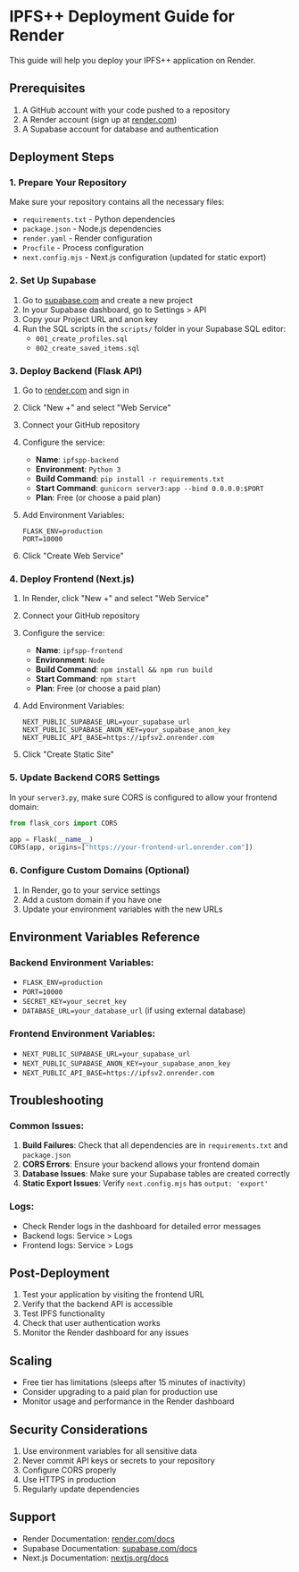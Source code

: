 # IPFS++ Deployment Guide for Render

This guide will help you deploy your IPFS++ application on Render.

## Prerequisites

1. A GitHub account with your code pushed to a repository
2. A Render account (sign up at [render.com](https://render.com))
3. A Supabase account for database and authentication

## Deployment Steps

### 1. Prepare Your Repository

Make sure your repository contains all the necessary files:
- `requirements.txt` - Python dependencies
- `package.json` - Node.js dependencies
- `render.yaml` - Render configuration
- `Procfile` - Process configuration
- `next.config.mjs` - Next.js configuration (updated for static export)

### 2. Set Up Supabase

1. Go to [supabase.com](https://supabase.com) and create a new project
2. In your Supabase dashboard, go to Settings > API
3. Copy your Project URL and anon key
4. Run the SQL scripts in the `scripts/` folder in your Supabase SQL editor:
   - `001_create_profiles.sql`
   - `002_create_saved_items.sql`

### 3. Deploy Backend (Flask API)

1. Go to [render.com](https://render.com) and sign in
2. Click "New +" and select "Web Service"
3. Connect your GitHub repository
4. Configure the service:
   - **Name**: `ipfspp-backend`
   - **Environment**: `Python 3`
   - **Build Command**: `pip install -r requirements.txt`
   - **Start Command**: `gunicorn server3:app --bind 0.0.0.0:$PORT`
   - **Plan**: Free (or choose a paid plan)

5. Add Environment Variables:
   ```
   FLASK_ENV=production
   PORT=10000
   ```

6. Click "Create Web Service"

### 4. Deploy Frontend (Next.js)

1. In Render, click "New +" and select "Web Service"
2. Connect your GitHub repository
3. Configure the service:
   - **Name**: `ipfspp-frontend`
   - **Environment**: `Node`
   - **Build Command**: `npm install && npm run build`
   - **Start Command**: `npm start`
   - **Plan**: Free (or choose a paid plan)

4. Add Environment Variables:
   ```
   NEXT_PUBLIC_SUPABASE_URL=your_supabase_url
   NEXT_PUBLIC_SUPABASE_ANON_KEY=your_supabase_anon_key
   NEXT_PUBLIC_API_BASE=https://ipfsv2.onrender.com
   ```

5. Click "Create Static Site"

### 5. Update Backend CORS Settings

In your `server3.py`, make sure CORS is configured to allow your frontend domain:

```python
from flask_cors import CORS

app = Flask(__name__)
CORS(app, origins=["https://your-frontend-url.onrender.com"])
```

### 6. Configure Custom Domains (Optional)

1. In Render, go to your service settings
2. Add a custom domain if you have one
3. Update your environment variables with the new URLs

## Environment Variables Reference

### Backend Environment Variables:
- `FLASK_ENV=production`
- `PORT=10000`
- `SECRET_KEY=your_secret_key`
- `DATABASE_URL=your_database_url` (if using external database)

### Frontend Environment Variables:
- `NEXT_PUBLIC_SUPABASE_URL=your_supabase_url`
- `NEXT_PUBLIC_SUPABASE_ANON_KEY=your_supabase_anon_key`
- `NEXT_PUBLIC_API_BASE=https://ipfsv2.onrender.com`

## Troubleshooting

### Common Issues:

1. **Build Failures**: Check that all dependencies are in `requirements.txt` and `package.json`
2. **CORS Errors**: Ensure your backend allows your frontend domain
3. **Database Issues**: Make sure your Supabase tables are created correctly
4. **Static Export Issues**: Verify `next.config.mjs` has `output: 'export'`

### Logs:
- Check Render logs in the dashboard for detailed error messages
- Backend logs: Service > Logs
- Frontend logs: Service > Logs

## Post-Deployment

1. Test your application by visiting the frontend URL
2. Verify that the backend API is accessible
3. Test IPFS functionality
4. Check that user authentication works
5. Monitor the Render dashboard for any issues

## Scaling

- Free tier has limitations (sleeps after 15 minutes of inactivity)
- Consider upgrading to a paid plan for production use
- Monitor usage and performance in the Render dashboard

## Security Considerations

1. Use environment variables for all sensitive data
2. Never commit API keys or secrets to your repository
3. Configure CORS properly
4. Use HTTPS in production
5. Regularly update dependencies

## Support

- Render Documentation: [render.com/docs](https://render.com/docs)
- Supabase Documentation: [supabase.com/docs](https://supabase.com/docs)
- Next.js Documentation: [nextjs.org/docs](https://nextjs.org/docs)
